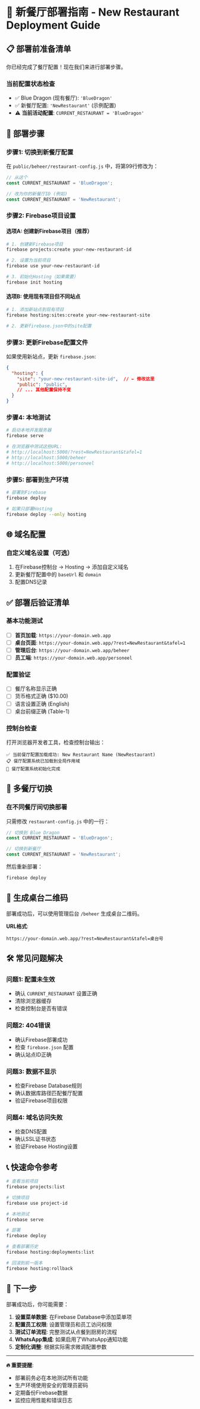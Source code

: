 # 🚀 新餐厅部署指南 - New Restaurant Deployment Guide

## 📋 部署前准备清单

你已经完成了餐厅配置！现在我们来进行部署步骤。

### 当前配置状态检查
- ✅ Blue Dragon (现有餐厅): `'BlueDragon'`
- ✅ 新餐厅配置: `'NewRestaurant'` (示例配置)
- ⚠️ **当前活动配置**: `CURRENT_RESTAURANT = 'BlueDragon'`

## 🔧 部署步骤

### 步骤1: 切换到新餐厅配置

在 `public/beheer/restaurant-config.js` 中，将第99行修改为：

```javascript
// 从这个
const CURRENT_RESTAURANT = 'BlueDragon';

// 改为你的新餐厅ID (例如)
const CURRENT_RESTAURANT = 'NewRestaurant';
```

### 步骤2: Firebase项目设置

#### 选项A: 创建新Firebase项目（推荐）
```bash
# 1. 创建新Firebase项目
firebase projects:create your-new-restaurant-id

# 2. 设置为当前项目
firebase use your-new-restaurant-id

# 3. 初始化Hosting（如果需要）
firebase init hosting
```

#### 选项B: 使用现有项目但不同站点
```bash
# 1. 添加新站点到现有项目
firebase hosting:sites:create your-new-restaurant-site

# 2. 更新firebase.json中的site配置
```

### 步骤3: 更新Firebase配置文件

如果使用新站点，更新 `firebase.json`:

```json
{
  "hosting": {
    "site": "your-new-restaurant-site-id",  // ← 修改这里
    "public": "public",
    // ... 其他配置保持不变
  }
}
```

### 步骤4: 本地测试
```bash
# 启动本地开发服务器
firebase serve

# 在浏览器中测试这些URL:
# http://localhost:5000/?rest=NewRestaurant&tafel=1
# http://localhost:5000/beheer
# http://localhost:5000/personeel
```

### 步骤5: 部署到生产环境
```bash
# 部署到Firebase
firebase deploy

# 如果只部署Hosting
firebase deploy --only hosting
```

## 🌐 域名配置

### 自定义域名设置（可选）
1. 在Firebase控制台 → Hosting → 添加自定义域名
2. 更新餐厅配置中的 `baseUrl` 和 `domain`
3. 配置DNS记录

## ✅ 部署后验证清单

### 基本功能测试
- [ ] **首页加载**: `https://your-domain.web.app`
- [ ] **桌台页面**: `https://your-domain.web.app/?rest=NewRestaurant&tafel=1`
- [ ] **管理后台**: `https://your-domain.web.app/beheer`
- [ ] **员工端**: `https://your-domain.web.app/personeel`

### 配置验证
- [ ] 餐厅名称显示正确
- [ ] 货币格式正确 ($10.00)
- [ ] 语言设置正确 (English)
- [ ] 桌台前缀正确 (Table-1)

### 控制台检查
打开浏览器开发者工具，检查控制台输出：
```
✅ 当前餐厅配置加载成功: New Restaurant Name (NewRestaurant)
📋 餐厅配置系统已加载到全局作用域
🏪 餐厅配置系统初始化完成
```

## 🔄 多餐厅切换

### 在不同餐厅间切换部署
只需修改 `restaurant-config.js` 中的一行：

```javascript
// 切换到 Blue Dragon
const CURRENT_RESTAURANT = 'BlueDragon';

// 切换到新餐厅
const CURRENT_RESTAURANT = 'NewRestaurant';
```

然后重新部署：
```bash
firebase deploy
```

## 📱 生成桌台二维码

部署成功后，可以使用管理后台 `/beheer` 生成桌台二维码。

**URL格式**:
```
https://your-domain.web.app/?rest=NewRestaurant&tafel=桌台号
```

## 🛠️ 常见问题解决

### 问题1: 配置未生效
- 确认 `CURRENT_RESTAURANT` 设置正确
- 清除浏览器缓存
- 检查控制台是否有错误

### 问题2: 404错误
- 确认Firebase部署成功
- 检查 `firebase.json` 配置
- 确认站点ID正确

### 问题3: 数据不显示
- 检查Firebase Database规则
- 确认数据库路径匹配餐厅配置
- 验证Firebase项目权限

### 问题4: 域名访问失败
- 检查DNS配置
- 确认SSL证书状态
- 验证Firebase Hosting设置

## 📞 快速命令参考

```bash
# 查看当前项目
firebase projects:list

# 切换项目
firebase use project-id

# 本地测试
firebase serve

# 部署
firebase deploy

# 查看部署历史
firebase hosting:deployments:list

# 回滚到前一版本
firebase hosting:rollback
```

## 🎯 下一步

部署成功后，你可能需要：
1. **设置菜单数据**: 在Firebase Database中添加菜单项
2. **配置员工权限**: 设置管理员和员工访问权限
3. **测试订单流程**: 完整测试从点餐到厨房的流程
4. **WhatsApp集成**: 如果启用了WhatsApp通知功能
5. **定制化调整**: 根据实际需求微调配置参数

---

**🔥 重要提醒**:
- 部署前务必在本地测试所有功能
- 生产环境使用安全的管理员密码
- 定期备份Firebase数据
- 监控应用性能和错误日志